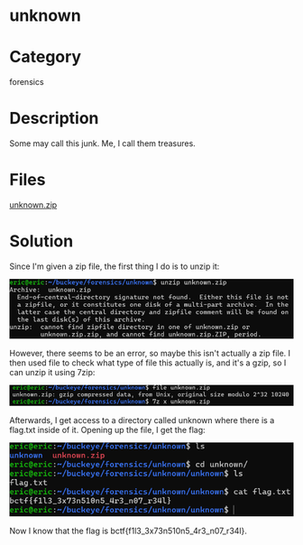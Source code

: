 # unknown
# Category
forensics
# Description
Some may call this junk. Me, I call them treasures.
# Files
[unknown.zip](unknown.zip)
# Solution
Since I'm given a zip file, the first thing I do is to unzip it:

![alt text](image-2.png)

However, there seems to be an error, so maybe this isn't actually a zip file. I then used file to check what type of file this actually is, and it's a gzip, so I can unzip it using 7zip:

![alt text](image-1.png)

Afterwards, I get access to a directory called unknown where there is a flag.txt inside of it. Opening up the file, I get the flag:

![alt text](image-3.png)

Now I know that the flag is bctf{f1l3_3x73n510n5_4r3_n07_r34l}.